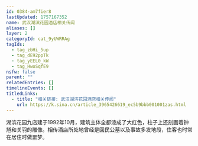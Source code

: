 ```yaml
---
id: 0384-am7fier8
lastUpdated: 1757167352
name: 武汉湖滨花园酒店相关传闻
aliases: []
layer: 2
categoryId: cat_9yUWRRAg
tagIds:
  - tag_zbHi_5up
  - tag_dE92ppTk
  - tag_yEEL0_kW
  - tag_HwoSqfE9
nsfw: false
parent: ""
relatedEntries: []
timelineEvents: []
titledLinks:
  - title: "相关链接: 武汉湖滨花园酒店相关传闻"
    url: https://k.sina.cn/article_3965426619_ec5b9bbb001001zas.html
---
```


湖滨花园九店建于1992年10月，建筑主体全都漆成了大红色，柱子上还刻画着钟馗和关羽的雕像。相传酒店所处地曾经是回民公墓以及事故多发地段，住客也时常在居住时做噩梦。